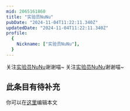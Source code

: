 ```yaml
---
mid: 2065161860
title: "实验员NuNu"
pubDate: "2024-11-04T11:22:11.340Z"
updatedDate: "2024-11-04T11:22:11.340Z"
profile:
  {
    Nickname: ["实验员NuNu"],
  }
---
```


关注[实验员NuNu](https://space.bilibili.com/2065161860)谢谢喵~ 关注[实验员NuNu](https://space.bilibili.com/2065161860)谢谢喵~

## 此条目有待补充
你可以在[这里](https://github.com/Yuhanawa/VTuber.ICU/edit/master/src/content/v/实验员NuNu/index.md)编辑本文
